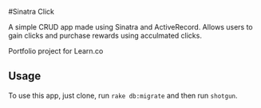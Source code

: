 #Sinatra Click

A simple CRUD app made using Sinatra and ActiveRecord. Allows users to gain clicks and purchase rewards using acculmated clicks.

Portfolio project for Learn.co

## Usage

To use this app, just clone, run `rake db:migrate` and then run `shotgun`.